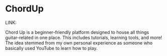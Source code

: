 # ChordUp

LINK: 

Chord Up is a beginner-friendly platform designed to house all things guitar-related in one place. This includes tutorials, learning tools, and more! The idea stemmed from my own personal experience as someone who basically used YouTube to learn how to play.
